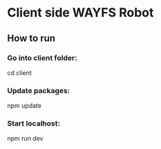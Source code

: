 # Client side WAYFS Robot

## How to run
### Go into client folder:
cd client

### Update packages:
npm update

### Start localhost:
npm run dev

